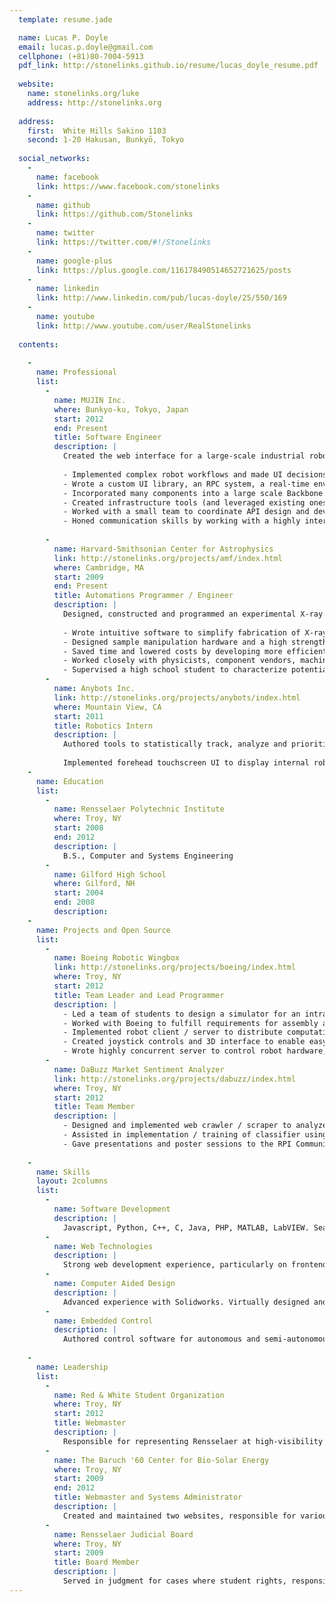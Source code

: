 ```yaml
---
  template: resume.jade

  name: Lucas P. Doyle
  email: lucas.p.doyle@gmail.com
  cellphone: (+81)80-7004-5913
  pdf_link: http://stonelinks.github.io/resume/lucas_doyle_resume.pdf
  
  website:
    name: stonelinks.org/luke
    address: http://stonelinks.org
  
  address:
    first:  White Hills Sakino 1103
    second: 1-20 Hakusan, Bunkyō, Tokyo
  
  social_networks:
    -
      name: facebook
      link: https://www.facebook.com/stonelinks
    -
      name: github
      link: https://github.com/Stonelinks
    -
      name: twitter
      link: https://twitter.com/#!/Stonelinks
    -
      name: google-plus
      link: https://plus.google.com/116178490514652721625/posts
    -
      name: linkedin
      link: http://www.linkedin.com/pub/lucas-doyle/25/550/169
    -
      name: youtube
      link: http://www.youtube.com/user/RealStonelinks
  
  contents:
    
    -
      name: Professional
      list:
        -
          name: MUJIN Inc.
          where: Bunkyo-ku, Tokyo, Japan
          start: 2012
          end: Present
          title: Software Engineer
          description: |
            Created the web interface for a large-scale industrial robotics platform used by clients such as Canon and Honda, and a half-dozen other Japanese companies.
            
            - Implemented complex robot workflows and made UI decisions to make things easy and intuitive for users
            - Wrote a custom UI library, an RPC system, a real-time environment state streamer, a scenegraph-based WebGL framework and more
            - Incorporated many components into a large scale Backbone app using modules to decouple functionality
            - Created infrastructure tools (and leveraged existing ones) to enable rapid development / build / deployment
            - Worked with a small team to coordinate API design and developed major features on an extremely tight schedule
            - Honed communication skills by working with a highly international team and living in Japan
            
        -
          name: Harvard-Smithsonian Center for Astrophysics
          link: http://stonelinks.org/projects/amf/index.html
          where: Cambridge, MA
          start: 2009
          end: Present
          title: Automations Programmer / Engineer
          description: |
            Designed, constructed and programmed an experimental X-ray optic production facility.
            
            - Wrote intuitive software to simplify fabrication of X-ray optics in multiple production scenarios
            - Designed sample manipulation hardware and a high strength production chamber mount using CAD
            - Saved time and lowered costs by developing more efficient shutter controller used on all production chambers
            - Worked closely with physicists, component vendors, machinists and other key stakeholders
            - Supervised a high school student to characterize potential optic substrates with a high precision 3D profilemeter
        -
          name: Anybots Inc.
          link: http://stonelinks.org/projects/anybots/index.html
          where: Mountain View, CA
          start: 2011
          title: Robotics Intern
          description: |
            Authored tools to statistically track, analyze and prioritize events from thousands of logs for a fleet of >130 telepresence robots. Cross referenced event data with customer information and known bugs to preemptively dispatch engineering and support teams.
            
            Implemented forehead touchscreen UI to display internal robot device status / connectivity, as well as a call screen to allow users to answer or deny calls made to their robot.
    -
      name: Education
      list:
        -
          name: Rensselaer Polytechnic Institute
          where: Troy, NY
          start: 2008
          end: 2012
          description: |
            B.S., Computer and Systems Engineering
        -
          name: Gilford High School
          where: Gilford, NH
          start: 2004
          end: 2008
          description: 
    -
      name: Projects and Open Source
      list:
        -
          name: Boeing Robotic Wingbox
          link: http://stonelinks.org/projects/boeing/index.html
          where: Troy, NY
          start: 2012
          title: Team Leader and Lead Programmer
          description: |
            - Led a team of students to design a simulator for an intra-wing robot to operate inside an aircraft
            - Worked with Boeing to fulfill requirements for assembly and maintenance roles of operation
            - Implemented robot client / server to distribute computation effectively and allow collaborative robot use
            - Created joystick controls and 3D interface to enable easy user / robot interaction
            - Wrote highly concurrent server to control robot hardware, recognize object locations with OpenCV and plan trajectories to avoid collisions
        -
          name: DaBuzz Market Sentiment Analyzer
          link: http://stonelinks.org/projects/dabuzz/index.html
          where: Troy, NY
          start: 2012
          title: Team Member
          description: |
            - Designed and implemented web crawler / scraper to analyze financial news sources and gauge market sentiment
            - Assisted in implementation / training of classifier using Python Natural Language Toolkit
            - Gave presentations and poster sessions to the RPI Community about DaBuzz and the Rensselaer Center for Open Source Software
    
    -
      name: Skills
      layout: 2columns
      list:
        -
          name: Software Development
          description: |
            Javascript, Python, C++, C, Java, PHP, MATLAB, LabVIEW. Seasoned Linux user. Familiar with industry standard development workflows, version control and design patterns. Spend time reading code on places like Github and Google Code. Concerned with best practices (DRY, etc.). Effective technical writing and documentation skills.
        -
          name: Web Technologies
          description: |
            Strong web development experience, particularly on frontend but comfortable with the full stack. Host own website on self-built framework on Amazon EC2. Competent Javascript developer. Familiar with CSS3/HTML5, Backbone, Requirejs, Marionette, Bootstrap, Django, Flask, Wordpress core, various Google APIs and configuring a LAMP stack from scratch. Proficient with relational and non-relational databases.
        -
          name: Computer Aided Design
          description: |
            Advanced experience with Solidworks. Virtually designed and/or simulated multiple FIRST robots, a Battlebot and vacuum chambers at Harvard-Smithsonian Center for Astrophysics.
        -
          name: Embedded Control
          description: |
            Authored control software for autonomous and semi-autonomous boats, blimps, cars and robots. Programmed for multiple microcontrollers (Intel 8051, Arduino, ARM). Regularly build own servers and computers.
    
    -
      name: Leadership
      list:
        -
          name: Red & White Student Organization
          where: Troy, NY
          start: 2012
          title: Webmaster
          description: |
            Responsible for representing Rensselaer at high-visibility functions to its alumni, campus and community. As Webmaster, maintained a web presence for the organization.
        -
          name: The Baruch '60 Center for Bio-Solar Energy
          where: Troy, NY
          start: 2009
          end: 2012
          title: Webmaster and Systems Administrator
          description: |
            Created and maintained two websites, responsible for various IT and support tasks.
        -
          name: Rensselaer Judicial Board
          where: Troy, NY
          start: 2009
          title: Board Member
          description: |
            Served in judgment for cases where student rights, responsibilities or conduct were in question.
---
```

